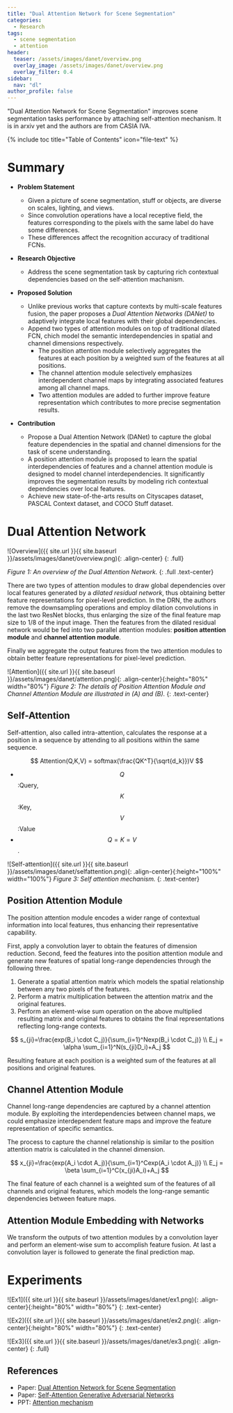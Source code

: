 ```yaml
---
title: "Dual Attention Network for Scene Segmentation"
categories:
  - Research
tags:
  - scene segmentation
  - attention
header:
  teaser: /assets/images/danet/overview.png
  overlay_image: /assets/images/danet/overview.png
  overlay_filter: 0.4
sidebar:
  nav: "dl"
author_profile: false
---
```


"Dual Attention Network for Scene Segmentation" improves scene segmentation tasks performance by attaching self-attention mechanism. It is in arxiv yet and the authors are from CASIA IVA.

{% include toc title="Table of Contents" icon="file-text" %}

# Summary
- **Problem Statement**
  - Given a picture of scene segmentation, stuff or objects, are diverse on scales, lighting, and views.
  - Since convolution operations have a local receptive field, the features corresponding to the pixels with the same label do have some differences.
  - These differences affect the recognition accuracy of traditional FCNs.

- **Research Objective**
  - Address the scene segmentation task by capturing rich contextual dependencies based on the self-attention machanism.

- **Proposed Solution**
  - Unlike previous works that capture contexts by multi-scale features fusion, the paper proposes a *Dual Attention Networks (DANet)* to adaptively integrate local features with their global dependencies.
  - Append two types of attention modules on top of traditional dilated FCN, chich model the semantic interdependencies in spatial and channel dimensions respectively.
    - The position attention module selectively aggregates the features at each position by a weighted sum of the features at all positions.
    - The channel attention module selectively emphasizes interdependent channel maps by integrating associated features among all channel maps.
    - Two attention modules are added to further improve feature representation which contributes to more precise segmentation results.

- **Contribution**
  - Propose a Dual Attention Network (DANet) to capture the global feature dependencies in the spatial and channel dimensions for the task of scene understanding.
  - A position attention module is proposed to learn the spatial interdependencies of features and a channel attention module is designed to model channel interdependencies. It significantly improves the segmentation results by modeling rich contextual dependencies over local features.
  - Achieve new state-of-the-arts results on Cityscapes dataset, PASCAL Context dataset, and COCO Stuff dataset.

# Dual Attention Network

![Overview]({{ site.url }}{{ site.baseurl }}/assets/images/danet/overview.png){: .align-center}
{: .full}

*Figure 1: An overview of the Dual Attention Network.*
{: .full .text-center}

There are two types of attention modules to draw global dependencies over local features generated by a *dilated residual network*, thus obtaining better feature representations for pixel-level prediction.
In the DRN, the authors remove the downsampling operations and employ dilation convolutions in the last two ResNet blocks, thus enlarging the size of the final feature map size to 1/8 of the input image.
Then the features from the dilated residual network would be fed into two parallel attention modules: **position attention module** and **channel attention module**.

Finally we aggregate the output features from the two attention modules to obtain better feature representations for pixel-level prediction.

![Attention]({{ site.url }}{{ site.baseurl }}/assets/images/danet/attention.png){: .align-center}{:height="80%" width="80%"}
*Figure 2: The details of Position Attention Module and Channel Attention Module are illustrated in (A) and (B).*
{: .text-center}

## Self-Attention
Self-attention, also called intra-attention, calculates the response at a position in a sequence by attending to all positions within the same sequence.

$$
Attention(Q,K,V) = softmax(\frac{QK^T}{\sqrt{d_k}})V
$$

- $$Q$$:Query, $$K$$:Key, $$V$$:Value
- $$Q=K=V$$.

![Self-attention]({{ site.url }}{{ site.baseurl }}/assets/images/danet/selfattention.png){: .align-center}{:height="100%" width="100%"}
*Figure 3: Self attention mechanism.*
{: .text-center}

## Position Attention Module
The position attention module encodes a wider range of contextual information into local features, thus enhancing their representative capability.


First, apply a convolution layer to obtain the features of dimension reduction.
Second, feed the features into the position attention module and generate new features of spatial long-range dependencies through the following three.

1. Generate a spatial attention matrix which models the spatial relationship between any two pixels of the features.
2. Perform a matrix multiplication between the attention matrix and the original features.
3. Perform an element-wise sum operation on the above multiplied resulting matrix and original features to obtains the final representations reflecting long-range contexts.

$$
s_{ji}=\frac{exp(B_i \cdot C_j)}{\sum_{i=1}^Nexp(B_i \cdot C_j)} \\
E_j = \alpha \sum_{i=1}^N(s_{ji}D_i)+A_j
$$


Resulting feature at each position is a weighted sum of the features at all positions and original features.

## Channel Attention Module
Channel long-range dependencies are captured by a channel attention module.
By exploiting the interdependencies between channel maps, we could emphasize interdependent feature maps and improve the feature representation of specific semantics.


The process to capture the channel relationship is similar to the position attention matrix is calculated in the channel dimension.

$$
x_{ji}=\frac{exp(A_i \cdot A_j)}{\sum_{i=1}^Cexp(A_i \cdot A_j)} \\
E_j = \beta \sum_{i=1}^C(x_{ji}A_i)+A_j
$$



The final feature of each channel is a weighted sum of the features of all channels and original features, which models the long-range semantic dependencies between feature maps.

## Attention Module Embedding with Networks
We transform the outputs of two attention modules by a convolution layer and perform an element-wise sum to accomplish feature fusion.
At last a convolution layer is followed to generate the final prediction map.

# Experiments

![Ex1]({{ site.url }}{{ site.baseurl }}/assets/images/danet/ex1.png){: .align-center}{:height="80%" width="80%"}
{: .text-center}

![Ex2]({{ site.url }}{{ site.baseurl }}/assets/images/danet/ex2.png){: .align-center}{:height="80%" width="80%"}
{: .text-center}

![Ex3]({{ site.url }}{{ site.baseurl }}/assets/images/danet/ex3.png){: .align-center}
{: .full}

## References
- Paper: [Dual Attention Network for Scene Segmentation](https://arxiv.org/abs/1809.02983)
- Paper: [Self-Attention Generative Adversarial Networks](https://arxiv.org/abs/1805.08318.pdf)
- PPT: [Attention mechanism](https://www.slideshare.net/WhiKwon/attention-mechanism)